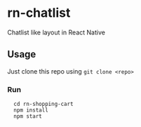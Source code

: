 # rn-chatlist
Chatlist like layout in React Native

## Usage
Just clone this repo using `git clone <repo>`

### Run 

```
  cd rn-shopping-cart
  npm install
  npm start
```



